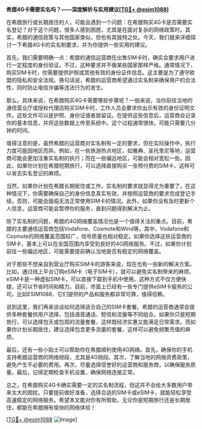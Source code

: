 **希腊4G卡需要实名吗？——深度解析与实用建议[[TG💪+ @esim1088](https://t.me/s/esim1088)]**

在希腊旅行或长期居住的人，可能会遇到一个问题：在希腊购买4G卡是否需要实名登记？对于这个问题，很多人感到困惑，尤其是在面对复杂的网络政策时。其实，希腊的通信政策与其他国家类似，但也有其独特之处。今天，我们就来详细探讨一下希腊4G卡的实名制要求，并为你提供一些实用的建议。

首先，我们需要明确一点：希腊的通信运营商在出售SIM卡时，确实会要求用户进行一定程度的身份验证。不过，这种要求并不像某些国家那样严格。通常情况下，购买SIM卡时，你需要提供护照或其他有效的身份证件信息。这主要是为了遵守欧盟的隐私和安全法规。换句话说，希腊的运营商希望通过实名制来确保用户的合法性，同时防止电信诈骗等违法行为的发生。

那么，具体来说，在希腊购买4G卡需要哪些步骤呢？一般来说，当你前往当地的通信营业厅或授权代理店购买SIM卡时，工作人员会要求你出示有效的身份证明文件。这些文件可以是护照、身份证或者居留证。在提供这些信息后，运营商会记录你的基本信息，并将这些数据上传至系统中。这个过程通常很快，可能只需要几分钟的时间。

值得注意的是，虽然希腊的运营商对实名制有一定的要求，但在实际操作中，执行力度可能因地区而异。例如，在一些旅游热点地区，如雅典、圣托里尼等地，运营商可能会更加注重实名制的执行；而在一些偏远地区，可能会相对宽松一些。因此，如果你计划在希腊短期旅行，可以选择直接购买一张预付费的SIM卡，这样可以省去实名登记的麻烦。

当然，如果你计划在希腊长期居住或工作，实名制的要求就显得尤为重要了。在这种情况下，你需要确保自己的身份信息真实有效，并按照运营商的要求完成登记手续。否则，可能会面临无法正常使用SIM卡的情况。此外，如果你没有及时更新个人信息，运营商可能会暂停你的服务，直到问题得到解决为止。

除了实名制的问题，希腊的4G网络覆盖情况也是一个值得关注的重点。目前，希腊的主要通信运营商包括Vodafone、Cosmote和Wind等。其中，Vodafone和Cosmote的网络覆盖范围较广，信号质量也相对稳定。如果你选择这些运营商的SIM卡，基本上可以在全国范围内享受到良好的4G网络服务。不过，如果你计划前往一些偏远地区，可能需要提前确认当地是否有稳定的网络覆盖。

对于那些不想亲自到营业厅购买SIM卡的游客来说，现在也有一些新的解决方案。比如，通过线上平台订购eSIM卡（电子SIM卡），就可以避免实名制带来的麻烦。eSIM卡是一种虚拟SIM卡，可以直接下载到手机中使用。这种方式不仅方便快捷，还可以节省时间和精力。目前，市面上已经有一些专门提供eSIM卡服务的公司，比如ESIM1088，它们提供的产品和服务都非常可靠，值得信赖。

说到这里，我们再来谈谈如何选择适合自己的SIM卡套餐。希腊的运营商通常会提供多种套餐供用户选择，包括语音通话、短信和流量等不同组合。如果你只是短期旅行，可以选择包天或包周的流量套餐，这样既经济实惠又能满足日常需求。而如果你计划长期居住，建议选择包含更多流量的套餐，这样可以避免频繁充值的麻烦。

最后，还有一些小贴士可以帮助你在希腊顺利使用4G网络。首先，确保你的手机支持希腊运营商的网络频段，尤其是4G频段。其次，了解当地的网络资费政策，避免产生不必要的费用。再次，尽量选择信誉好的运营商和服务商，以确保服务质量。最后，记得定期检查手机设置，确保网络连接正常。

总之，在希腊购买4G卡确实需要一定的实名制流程，但这并不会给大多数用户带来太大的困扰。只要提前做好准备，选择合适的SIM卡或eSIM卡，就能轻松享受高速稳定的网络服务。希望本文能对你有所帮助，无论你是短期旅行还是长期居住，都能在希腊拥有愉快的网络体验！

[[TG💪+ @esim1088](https://t.me/s/esim1088) ![Image](https://i.postimg.cc/4NQfJmqS/Snipaste-2025-05-13-00-14-12.png)]